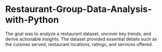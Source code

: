 # Restaurant-Group-Data-Analysis-with-Python
The goal was to analyze a restaurant dataset, uncover key trends, and derive actionable insights. The dataset provided essential details such as the cuisines served, restaurant locations, ratings, and services offered.
